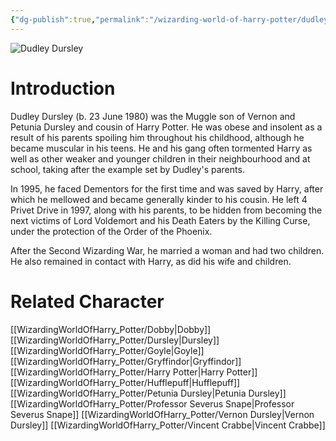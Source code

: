 ```yaml
---
{"dg-publish":true,"permalink":"/wizarding-world-of-harry-potter/dudley-dursley/","dgPassFrontmatter":true}
---
```


![Dudley Dursley](http://rxbg5ysja.bkt.gdipper.com/Dudley_Dursley.png)
# Introduction
Dudley Dursley (b. 23 June 1980) was the Muggle son of Vernon and Petunia Dursley and cousin of Harry Potter. He was obese and insolent as a result of his parents spoiling him throughout his childhood, although he became muscular in his teens. He and his gang often tormented Harry as well as other weaker and younger children in their neighbourhood and at school, taking after the example set by Dudley's parents.

In 1995, he faced Dementors for the first time and was saved by Harry, after which he mellowed and became generally kinder to his cousin. He left 4 Privet Drive in 1997, along with his parents, to be hidden from becoming the next victims of Lord Voldemort and his Death Eaters by the Killing Curse, under the protection of the Order of the Phoenix.

After the Second Wizarding War, he married a woman and had two children. He also remained in contact with Harry, as did his wife and children.

# Related Character
[[WizardingWorldOfHarry_Potter/Dobby\|Dobby]]
[[WizardingWorldOfHarry_Potter/Dursley\|Dursley]]
[[WizardingWorldOfHarry_Potter/Goyle\|Goyle]]
[[WizardingWorldOfHarry_Potter/Gryffindor\|Gryffindor]]
[[WizardingWorldOfHarry_Potter/Harry Potter\|Harry Potter]]
[[WizardingWorldOfHarry_Potter/Hufflepuff\|Hufflepuff]]
[[WizardingWorldOfHarry_Potter/Petunia Dursley\|Petunia Dursley]]
[[WizardingWorldOfHarry_Potter/Professor Severus Snape\|Professor Severus Snape]]
[[WizardingWorldOfHarry_Potter/Vernon Dursley\|Vernon Dursley]]
[[WizardingWorldOfHarry_Potter/Vincent Crabbe\|Vincent Crabbe]]
